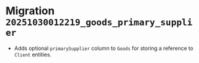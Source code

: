 # Migration `20251030012219_goods_primary_supplier`

- Adds optional `primarySupplier` column to `Goods` for storing a reference to `Client` entities.
